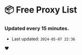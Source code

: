 # :package: Free Proxy List
### Updated every 15 minutes.

- Last updated: `2024-05-07 22:36`

:heart:
